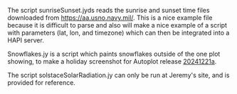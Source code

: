 The script sunriseSunset.jyds reads the sunrise and sunset time files downloaded from https://aa.usno.navy.mil/.  This is a nice
example file because it is difficult to parse and also will make a nice example of a script with parameters
(lat, lon, and timezone) which can then be integrated into a HAPI server.

Snowflakes.jy is a script which paints snowflakes outside of the one plot showing, to make a holiday screenshot
for Autoplot release <a href='https://autoplot.org/jnlp/20241221a'>20241221a</a>.

The script solstaceSolarRadiation.jy can only be run at Jeremy's site, and is provided for reference.
